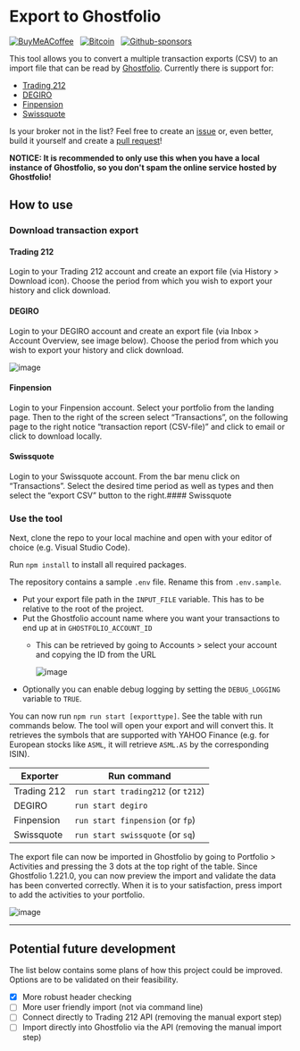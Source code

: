 # Export to Ghostfolio

[![BuyMeACoffee](https://img.shields.io/badge/Buy%20Me%20a%20Coffee-ffdd00?style=for-the-badge&logo=buy-me-a-coffee&logoColor=black)](https://www.buymeacoffee.com/dickw0lff) &nbsp;
[![Bitcoin](https://img.shields.io/badge/Bitcoin-000?style=for-the-badge&logo=bitcoin&logoColor=white)](bc1qsfkpeq8k3zav9g5w7s57gz2l84ju50uu8xqngreuxqas5tz2jrrsndgyth) &nbsp;
[![Github-sponsors](https://img.shields.io/badge/sponsor-30363D?style=for-the-badge&logo=GitHub-Sponsors&logoColor=#EA4AAA)](https://github.com/sponsors/dickwolff) 

This tool allows you to convert a multiple transaction exports (CSV) to an import file that can be read by [Ghostfolio](https://github.com/ghostfolio/ghostfolio/). Currently there is support for:

- [Trading 212](https://trading212.com)
- [DEGIRO](https://degiro.com)
- [Finpension](https://finpension.ch)
- [Swissquote](https://en.swissquote.com/)

Is your broker not in the list? Feel free to create an [issue](https://github.com/dickwolff/Export-To-Ghostfolio/issues/new) or, even better, build it yourself and create a [pull request](https://github.com/dickwolff/Export-To-Ghostfolio/compare)!

**NOTICE: It is recommended to only use this when you have a local instance of Ghostfolio, so you don't spam the online service hosted by Ghostfolio!**

## How to use

### Download transaction export

#### Trading 212

Login to your Trading 212 account and create an export file (via History > Download icon). Choose the period from which you wish to export your history and click download.

#### DEGIRO

Login to your DEGIRO account and create an export file (via Inbox > Account Overview, see image below). Choose the period from which you wish to export your history and click download.

![image](https://github.com/dickwolff/Export-To-Ghostfolio/assets/5620002/ff48baf9-5725-4efc-a9ec-fbbf0472a656)

#### Finpension

Login to your Finpension account. Select your portfolio from the landing page. Then to the right of the screen select “Transactions”, on the following page to the right notice “transaction report (CSV-file)” and click to email or click to download locally.

#### Swissquote

Login to your Swissquote account. From the bar menu click on “Transactions”. Select the desired time period as well as types and then select the “export CSV” button to the right.#### Swissquote

### Use the tool

Next, clone the repo to your local machine and open with your editor of choice (e.g. Visual Studio Code).

Run `npm install` to install all required packages.

The repository contains a sample `.env` file. Rename this from `.env.sample`.

- Put your export file path in the `INPUT_FILE` variable. This has to be relative to the root of the project.
- Put the Ghostfolio account name where you want your transactions to end up at in `GHOSTFOLIO_ACCOUNT_ID` 
  - This can be retrieved by going to Accounts > select your account and copying the ID from the URL 
  
    ![image](https://user-images.githubusercontent.com/5620002/203353840-f5db7323-fb2f-4f4f-befc-e4e340466a74.png)
- Optionally you can enable debug logging by setting the `DEBUG_LOGGING` variable to `TRUE`.

You can now run `npm run start [exporttype]`. See the table with run commands below. The tool will open your export and will convert this. It retrieves the symbols that are supported with YAHOO Finance (e.g. for European stocks like `ASML`, it will retrieve `ASML.AS` by the corresponding ISIN). 

| Exporter    | Run command                      |
| ----------- | -------------------------------- |
| Trading 212 | `run start trading212` (or `t212`)  |
| DEGIRO      | `run start degiro`               |
| Finpension  | `run start finpension` (or `fp`) |
| Swissquote  | `run start swissquote` (or `sq`) |
  
The export file can now be imported in Ghostfolio by going to Portfolio > Activities and pressing the 3 dots at the top right of the table. Since Ghostfolio 1.221.0, you can now preview the import and validate the data has been converted correctly. When it is to your satisfaction, press import to add the activities to your portfolio.

![image](https://user-images.githubusercontent.com/5620002/203356387-1f42ca31-7cff-44a5-8f6c-84045cf7101e.png)

-------

## Potential future development

The list below contains some plans of how this project could be improved. Options are to be validated on their feasibility.

- [x] More robust header checking
- [ ] More user friendly import (not via command line)
- [ ] Connect directly to Trading 212 API (removing the manual export step)
- [ ] Import directly into Ghostfolio via the API (removing the manual import step)
